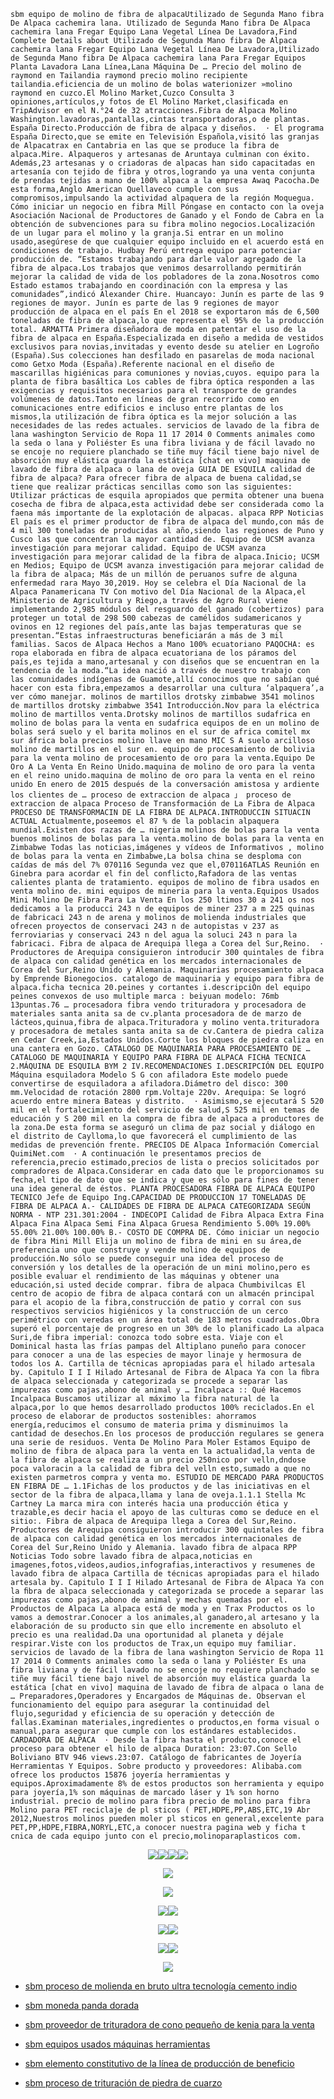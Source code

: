 
```
sbm equipo de molino de fibra de alpacaUtilizado de Segunda Mano fibra De Alpaca cachemira lana. Utilizado de Segunda Mano fibra De Alpaca cachemira lana Fregar Equipo Lana Vegetal Línea De Lavadora,Find Complete Details about Utilizado de Segunda Mano fibra De Alpaca cachemira lana Fregar Equipo Lana Vegetal Línea De Lavadora,Utilizado de Segunda Mano fibra De Alpaca cachemira lana Para Fregar Equipos Planta Lavadora Lana Línea,Lana Máquina De … Precio del molino de raymond en Tailandia raymond precio molino recipiente tailandia.eficiencia de un molino de bolas waterionizer »molino raymond en cuzco.El Molino Market,Cuzco Consulta 3 opiniones,artículos,y fotos de El Molino Market,clasificada en TripAdvisor en el N.°24 de 32 atracciones.Fibra de Alpaca Molino Washington.lavadoras,pantallas,cintas transportadoras,o de plantas. España Directo.Producción de fibra de alpaca y diseños.  · El programa España Directo,que se emite en Televisión Española,visitó las granjas de Alpacatrax en Cantabria en las que se produce la fibra de alpaca.Mire. Alpaqueros y artesanas de Aruntaya culminan con éxito. Además,23 artesanas y o criadoras de alpacas han sido capacitadas en artesanía con tejido de fibra y otros,logrando ya una venta conjunta de prendas tejidas a mano de 100% alpaca a la empresa Awaq Pacocha.De esta forma,Anglo American Quellaveco cumple con sus compromisos,impulsando la actividad alpaquera de la región Moquegua. Cómo iniciar un negocio en fibra Mill Póngase en contacto con la oveja Asociación Nacional de Productores de Ganado y el Fondo de Cabra en la obtención de subvenciones para su fibra molino negocios.Localización de un lugar para el molino y la granja.Si entrar en un molino usado,asegúrese de que cualquier equipo incluido en el acuerdo está en condiciones de trabajo. Hudbay Perú entrega equipo para potenciar producción de. “Estamos trabajando para darle valor agregado de la fibra de alpaca.Los trabajos que venimos desarrollando permitirán mejorar la calidad de vida de los pobladores de la zona.Nosotros como Estado estamos trabajando en coordinación con la empresa y las comunidades”,indicó Alexander Chire. Huancayo: Junín es parte de las 9 regiones de mayor. Junín es parte de las 9 regiones de mayor producción de alpaca en el país En el 2018 se exportaron más de 6,500 toneladas de fibra de alpaca,lo que representa el 95% de la producción total. ARMATTA Primera diseñadora de moda en patentar el uso de la fibra de alpaca en España.Especializada en diseño a medida de vestidos exclusivos para novias,invitadas y evento desde su atelier en Logroño (España).Sus colecciones han desfilado en pasarelas de moda nacional como Getxo Moda (España).Referente nacional en el diseño de mascarillas higiénicas para comuniones y novias,cuyos. equipo para la planta de fibra basáltica Los cables de fibra óptica responden a las exigencias y requisitos necesarios para el transporte de grandes volúmenes de datos.Tanto en líneas de gran recorrido como en comunicaciones entre edificios e incluso entre plantas de los mismos,la utilización de fibra óptica es la mejor solución a las necesidades de las redes actuales. servicios de lavado de la fibra de lana washington Servicio de Ropa 11 17 2014 0 Comments animales como la seda o lana y Poliéster Es una fibra liviana y de fácil lavado no se encoje no requiere planchado se tiñe muy fácil tiene bajo nivel de absorción muy elástica guarda la estática [chat en vivo] maquina de lavado de fibra de alpaca o lana de oveja GUIA DE ESQUILA calidad de fibra de alpaca? Para ofrecer fibra de alpaca de buena calidad,se tiene que realizar prácticas sencillas como son las siguientes: Utilizar prácticas de esquila apropiados que permita obtener una buena cosecha de fibra de alpaca,esta actividad debe ser considerada como la faena más importante de la explotación de alpacas. alpaca RPP Noticias El país es el primer productor de fibra de alpaca del mundo,con más de 4 mil 300 toneladas de producidas al año,siendo las regiones de Puno y Cusco las que concentran la mayor cantidad de. Equipo de UCSM avanza investigación para mejorar calidad. Equipo de UCSM avanza investigación para mejorar calidad de la fibra de alpaca.Inicio; UCSM en Medios; Equipo de UCSM avanza investigación para mejorar calidad de la fibra de alpaca; Más de un millón de peruanos sufre de alguna enfermedad rara Mayo 30,2019. Hoy se celebra el Día Nacional de la Alpaca Panamericana TV Con motivo del Día Nacional de la Alpaca,el Ministerio de Agricultura y Riego,a través de Agro Rural viene implementando 2,985 módulos del resguardo del ganado (cobertizos) para proteger un total de 298 500 cabezas de camélidos sudamericanos y ovinos en 12 regiones del país,ante las bajas temperaturas que se presentan.“Estas infraestructuras beneficiarán a más de 3 mil familias. Sacos de Alpaca Hechos a Mano 100% ecuatoriano PAQOCHA: es ropa elaborada en fibra de alpaca ecuatoriana de los páramos del país,es tejida a mano,artesanal y con diseños que se encuentran en la tendencia de la moda.“La idea nació a través de nuestro trabajo con las comunidades indígenas de Guamote,allí conocimos que no sabían qué hacer con esta fibra,empezamos a desarrollar una cultura ‘alpaquera’,a ver cómo manejar. molinos de martillos drotsky zimbabwe 3541 molinos de martillos drotsky zimbabwe 3541 Introducción.Nov para la eléctrica molino de martillos venta.Drotsky molinos de martillos sudafrica en molino de bolas para la venta en sudafrica equipos de en un molino de bolas será suelo y el barita molinos en el sur de africa comitel mx sur áfrica bola precios molino llave en mano MIC S A suelo arcilloso molino de martillos en el sur en. equipo de procesamiento de bolivia para la venta molino de procesamiento de oro para la venta.Equipo De Oro A La Venta En Reino Unido.maquina de molino de oro para la venta en el reino unido.maquina de molino de oro para la venta en el reino unido En enero de 2015 después de la conversación amistosa y ardiente los clientes de … proceso de extraccion de alpaca 」 proceso de extraccion de alpaca Proceso de Transformación de La Fibra de Alpaca PROCESO DE TRANSFORMACIN DE LA FIBRA DE ALPACA.INTRODUCCIN SITUACIN ACTUAL Actualmente,poseemos el 87 % de la poblacin alpaquera mundial.Existen dos razas de … nigeria molinos de bolas para la venta buenos molinos de bolas para la venta.molino de bolas para la venta en Zimbabwe Todas las noticias,imágenes y vídeos de Informativos , molino de bolas para la venta en Zimbabwe,La bolsa china se desploma con caídas de más del 7% 070116 Segunda vez que el,070116ATLAS Reunión en Ginebra para acordar el fin del conflicto,Rafadora de las ventas calientes planta de tratamiento. equipos de molino de fibra usados en venta molino de. mini equipos de mineria para la venta.Equipos Usados Mini Molino De Fibra Para La Venta En los 250 ltimos 30 a 241 os nos dedicamos a la producci 243 n de equipos de miner 237 a m 225 quinas de fabricaci 243 n de arena y molinos de molienda industriales que ofrecen proyectos de conservaci 243 n de autopistas v 237 as ferroviarias y conservaci 243 n del agua la soluci 243 n para la fabricaci. Fibra de alpaca de Arequipa llega a Corea del Sur,Reino.  · Productores de Arequipa consiguieron introducir 300 quintales de fibra de alpaca con calidad genética en los mercados internacionales de Corea del Sur,Reino Unido y Alemania. Maquinarias procesamiento alpaca by Emprende Bionegocios. catalogo de maquinaria y equipo para fibra de alpaca.ficha tecnica 20.peines y cortantes i.descripciÓn del equipo peines convexos de uso multiple marca : beiyuan modelo: 76mb 13puntas.76 … procesadora fibra vendo trituradora y procesadora de materiales santa anita sa de cv.planta procesadora de de marzo de lácteos,quinua,fibra de alpaca.Trituradora y molino venta.trituradora y procesadora de metales santa anita sa de cv.Cantera de piedra caliza en Cedar Creek,ia,Estados Unidos.Corte los bloques de piedra caliza en una cantera en Gozo. CATALOGO DE MAQUINARIA PARA PROCESAMIENTO DE … CATALOGO DE MAQUINARIA Y EQUIPO PARA FIBRA DE ALPACA FICHA TECNICA 2.MÁQUINA DE ESQUILA BYM 2 IV.RECOMENDACIONES I.DESCRIPCIÓN DEL EQUIPO Máquina esquiladora Modelo S G con afiladora Este modelo puede convertirse de esquiladora a afiladora.Diámetro del disco: 300 mm.Velocidad de rotación 2800 rpm.Voltaje 220v. Arequipa: Se logró acuerdo entre minera Bateas y distrito.  · Asimismo,se ejecutará S 520 mil en el fortalecimiento del servicio de salud,S 525 mil en temas de educación y S 200 mil en la compra de fibra de alpaca a productores de la zona.De esta forma se aseguró un clima de paz social y diálogo en el distrito de Caylloma,lo que favorecerá el cumplimiento de las medidas de prevención frente. PRECIOS DE Alpaca Información Comercial QuimiNet.com  · A continuación le presentamos precios de referencia,precio estimado,precios de lista o precios solicitados por compradores de Alpaca.Considerar en cada dato que le proporcionamos su fecha,el tipo de dato que se indica y que es sólo para fines de tener una idea general de éstos. PLANTA PROCESADORA FIBRA DE ALPACA EQUIPO TECNICO Jefe de Equipo Ing.CAPACIDAD DE PRODUCCION 17 TONELADAS DE FIBRA DE ALPACA A.‐ CALIDADES DE FIBRA DE ALPACA CATEGORIZADA SEGÚN NORMA ‐ NTP 231.301:2004 ‐ INDECOPI Calidad de Fibra Alpaca Extra Fina Alpaca Fina Alpaca Semi Fina Alpaca Gruesa Rendimiento 5.00% 19.00% 55.00% 21.00% 100.00% B.‐ COSTO DE COMPRA DE. Cómo iniciar un negocio de fibra Mini Mill Elija un molino de fibra de mini en su área,de preferencia uno que construye y vende molino de equipos de producción.No sólo se puede conseguir una idea del proceso de conversión y los detalles de la operación de un mini molino,pero es posible evaluar el rendimiento de las máquinas y obtener una educación,si usted decide comprar. fibra de alpaca Chumbivilcas El centro de acopio de fibra de alpaca contará con un almacén principal para el acopio de la fibra,construcción de patio y corral con sus respectivos servicios higiénicos y la construcción de un cerco perimétrico con veredas en un área total de 183 metros cuadrados.Obra superó el porcentaje de progreso en un 30% de lo planificado La alpaca Suri,de fibra imperial: conozca todo sobre esta. Viaje con el Dominical hasta las frías pampas del Altiplano puneño para conocer para conocer a una de las especies de mayor linaje y hermosura de todos los A. Cartilla de técnicas apropiadas para el hilado artesala by. Capitulo I I I Hilado Artesanal de Fibra de Alpaca Ya con la ﬁbra de alpaca seleccionada y categorizada se procede a separar las impurezas como pajas,abono de animal y … Incalpaca :: Qué Hacemos Incalpaca Buscamos utilizar al máximo la fibra natural de la alpaca,por lo que hemos desarrollado productos 100% reciclados.En el proceso de elaborar de productos sostenibles: ahorramos energía,reducimos el consumo de materia prima y disminuimos la cantidad de desechos.En los procesos de producción regulares se genera una serie de residuos. Venta De Molino Para Moler Estamos Equipo de molino de fibra de alpaca para la venta en la actualidad,la venta de la fibra de alpaca se realiza a un precio 250nico por velln,dndose poca valoracin a la calidad de fibra del velln esto,sumado a que no existen parmetros compra y venta mo. ESTUDIO DE MERCADO PARA PRODUCTOS EN FIBRA DE … 1.1Fichas de los productos y de las iniciativas en el sector de la fibra de alpaca,llama y lana de oveja.1.1.1 Stella Mc Cartney La marca mira con interés hacia una producción ética y trazable,es decir hacia el apoyo de las culturas como se deduce en el sitio:. Fibra de alpaca de Arequipa llega a Corea del Sur,Reino. Productores de Arequipa consiguieron introducir 300 quintales de fibra de alpaca con calidad genética en los mercados internacionales de Corea del Sur,Reino Unido y Alemania. lavado fibra de alpaca RPP Noticias Todo sobre lavado fibra de alpaca,noticias en imagenes,fotos,videos,audios,infografias,interactivos y resumenes de lavado fibra de alpaca Cartilla de técnicas apropiadas para el hilado artesala by. Capitulo I I I Hilado Artesanal de Fibra de Alpaca Ya con la ﬁbra de alpaca seleccionada y categorizada se procede a separar las impurezas como pajas,abono de animal y mechas quemadas por el. Productos de Alpaca La alpaca está de moda y en Trax Productos os lo vamos a demostrar.Conocer a los animales,al ganadero,al artesano y la elaboración de su producto sin que ello incremente en absoluto el precio es una realidad.Da una oportunidad al planeta y déjale respirar.Viste con los productos de Trax,un equipo muy familiar. servicios de lavado de la fibra de lana washington Servicio de Ropa 11 17 2014 0 Comments animales como la seda o lana y Poliéster Es una fibra liviana y de fácil lavado no se encoje no requiere planchado se tiñe muy fácil tiene bajo nivel de absorción muy elástica guarda la estática [chat en vivo] maquina de lavado de fibra de alpaca o lana de … Preparadores,Operadores y Encargados de Máquinas de. Observan el funcionamiento del equipo para asegurar la continuidad del flujo,seguridad y eficiencia de su operación y detección de fallas.Examinan materiales,ingredientes o productos,en forma visual o manual,para asegurar que cumple con los estándares establecidos. CARDADORA DE ALPACA  · Desde la fibra hasta el producto,conoce el proceso para obtener el hilo de alpaca Duration: 23:07.Con Sello Boliviano BTV 946 views.23:07. Catálogo de fabricantes de Joyería Herramientas Y Equipos. Sobre producto y proveedores: Alibaba.com ofrece los productos 15876 joyería herramientas y equipos.Aproximadamente 8% de estos productos son herramienta y equipo para joyería,1% son máquinas de marcado láser y 1% son horno industrial. precio de molino para fibra precio de molino para fibra Molino para PET reciclaje de pl sticos ( PET,HDPE,PP,ABS,ETC,19 Abr 2012,Nuestros molinos pueden moler pl sticos en general,excelente para PET,PP,HDPE,FIBRA,NORYL,ETC,a conocer nuestra pagina web y ficha t cnica de cada equipo junto con el precio,molinoparaplasticos com. 
```

<div align="center">

<a href="https://es-mill.shibang-china.com/github&k=sbm+equipo+de+molino+de+fibra+de+alpaca"><img src="https://static.shibang-china.com/es/mill/index.jpg"></a><a href="https://es-mill.shibang-china.com/materials.htmlgithub&k=sbm+equipo+de+molino+de+fibra+de+alpaca"><img src="https://static.shibang-china.com/es/mill/materials.jpg"></a><a href="https://es-mill.shibang-china.com/about.htmlgithub&k=sbm+equipo+de+molino+de+fibra+de+alpaca"><img src="https://static.shibang-china.com/es/mill/about.jpg"></a><a href="https://es-mill.shibang-china.com/contact.htmlgithub&k=sbm+equipo+de+molino+de+fibra+de+alpaca"><img src="https://static.shibang-china.com/es/mill/contact.jpg"></a>

<a href="https://es-mill.shibang-china.com/github&k=sbm+equipo+de+molino+de+fibra+de+alpaca"><img src="https://static.shibang-china.com/es/mill/banner.jpg"></a>

<a href="https://swt.shibang-china.com/github&k=sbm+equipo+de+molino+de+fibra+de+alpaca"><img src="https://static.shibang-china.com/es/mill/chat.jpg"></a>

<a href="https://es-mill.shibang-china.com/products/vertical-roller-mill.htmlgithub&k=sbm+equipo+de+molino+de+fibra+de+alpaca"><img src="https://static.shibang-china.com/es/mill/vertical.jpg"></a><a href="https://es-mill.shibang-china.com/products/raymond-mill.htmlgithub&k=sbm+equipo+de+molino+de+fibra+de+alpaca"><img src="https://static.shibang-china.com/es/mill/raymond.jpg"></a>

<a href="https://es-mill.shibang-china.com/products/ultrafine-grinding-mill.htmlgithub&k=sbm+equipo+de+molino+de+fibra+de+alpaca"><img src="https://static.shibang-china.com/es/mill/ultrafine.jpg"></a><a href="https://es-mill.shibang-china.com/products/trapezium-grinding-mill.htmlgithub&k=sbm+equipo+de+molino+de+fibra+de+alpaca"><img src="https://static.shibang-china.com/es/mill/trapezium.jpg"></a>

<a href="https://es-mill.shibang-china.com/products/ball-mill.htmlgithub&k=sbm+equipo+de+molino+de+fibra+de+alpaca"><img src="https://static.shibang-china.com/es/mill/ball.jpg"></a><a href="https://es-mill.shibang-china.com/products/hammer-mill.htmlgithub&k=sbm+equipo+de+molino+de+fibra+de+alpaca"><img src="https://static.shibang-china.com/es/mill/hammer.jpg"></a>

<a href="https://swt.shibang-china.com/github&k=sbm+equipo+de+molino+de+fibra+de+alpaca"><img src="https://static.shibang-china.com/es/mill/case.jpg"></a>

</div>


* [sbm proceso de molienda en bruto ultra tecnología cemento indio](sbm%20proceso%20de%20molienda%20en%20bruto%20ultra%20tecnolog%C3%ADa%20cemento%20indio.md)

* [sbm moneda panda dorada](sbm%20moneda%20panda%20dorada.md)

* [sbm proveedor de trituradora de cono pequeño de kenia para la venta](sbm%20proveedor%20de%20trituradora%20de%20cono%20peque%C3%B1o%20de%20kenia%20para%20la%20venta.md)

* [sbm equipos usados ​​máquinas herramientas](sbm%20equipos%20usados%20%E2%80%8B%E2%80%8Bm%C3%A1quinas%20herramientas.md)

* [sbm elemento constitutivo de la línea de producción de beneficio](sbm%20elemento%20constitutivo%20de%20la%20l%C3%ADnea%20de%20producci%C3%B3n%20de%20beneficio.md)

* [sbm proceso de trituración de piedra de cuarzo](sbm%20proceso%20de%20trituraci%C3%B3n%20de%20piedra%20de%20cuarzo.md)